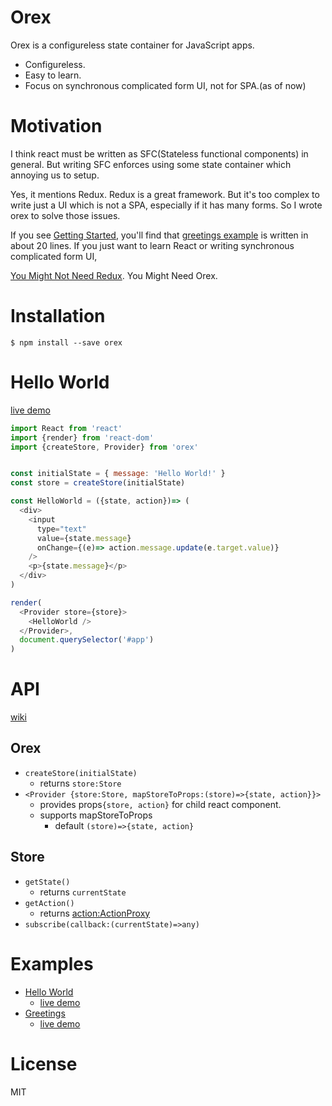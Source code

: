# Orex
Orex is a configureless state container for JavaScript apps.

- Configureless.
- Easy to learn.
- Focus on synchronous complicated form UI, not for SPA.(as of now)

# Motivation
I think react must be written as SFC(Stateless functional components) in general.
But writing SFC enforces using some state container which annoying us to setup.

Yes, it mentions Redux. Redux is a great framework.
But it's too complex to write just a UI which is not a SPA, especially if it has many forms.
So I wrote orex to solve those issues.

If you see [Getting Started](https://github.com/notsunohito/orex/wiki#getting-started), you'll find that [greetings example](http://notsu.gg/orex/examples/greetings/) is written in about 20 lines.
If you just want to learn React or writing synchronous complicated form UI,

[You Might Not Need Redux](https://medium.com/@dan_abramov/you-might-not-need-redux-be46360cf367). You Might Need Orex.

# Installation
```
$ npm install --save orex
```

# Hello World
[live demo](http://notsu.gg/orex/examples/helloworld)

```js
import React from 'react'
import {render} from 'react-dom'
import {createStore, Provider} from 'orex'


const initialState = { message: 'Hello World!' }
const store = createStore(initialState)

const HelloWorld = ({state, action})=> (
  <div>
    <input
      type="text"
      value={state.message}
      onChange={(e)=> action.message.update(e.target.value)}
    />
    <p>{state.message}</p>
  </div>
)

render(
  <Provider store={store}>
    <HelloWorld />
  </Provider>,
  document.querySelector('#app')
)
```

# API
[wiki](https://github.com/notsunohito/orex/wiki/API)

## Orex
- `createStore(initialState)`
	- returns `store:Store`
- `<Provider {store:Store, mapStoreToProps:(store)=>{state, action}}>`
	- provides props`{store, action}` for child react component.
	- supports mapStoreToProps
	    - default `(store)=>{state, action}`

## Store
- `getState()`
	- returns `currentState`
- `getAction()`
	- returns [action:ActionProxy](https://github.com/notsunohito/orex/wiki/API#actionproxy)
- `subscribe(callback:(currentState)=>any)`

# Examples
- [Hello World](https://github.com/notsunohito/orex/tree/master/examples/helloworld)
	- [live demo](http://notsu.gg/orex/examples/helloworld/)
- [Greetings](https://github.com/notsunohito/orex/tree/master/examples/greetings)
	- [live demo](http://notsu.gg/orex/examples/greetings/)

# License
MIT
